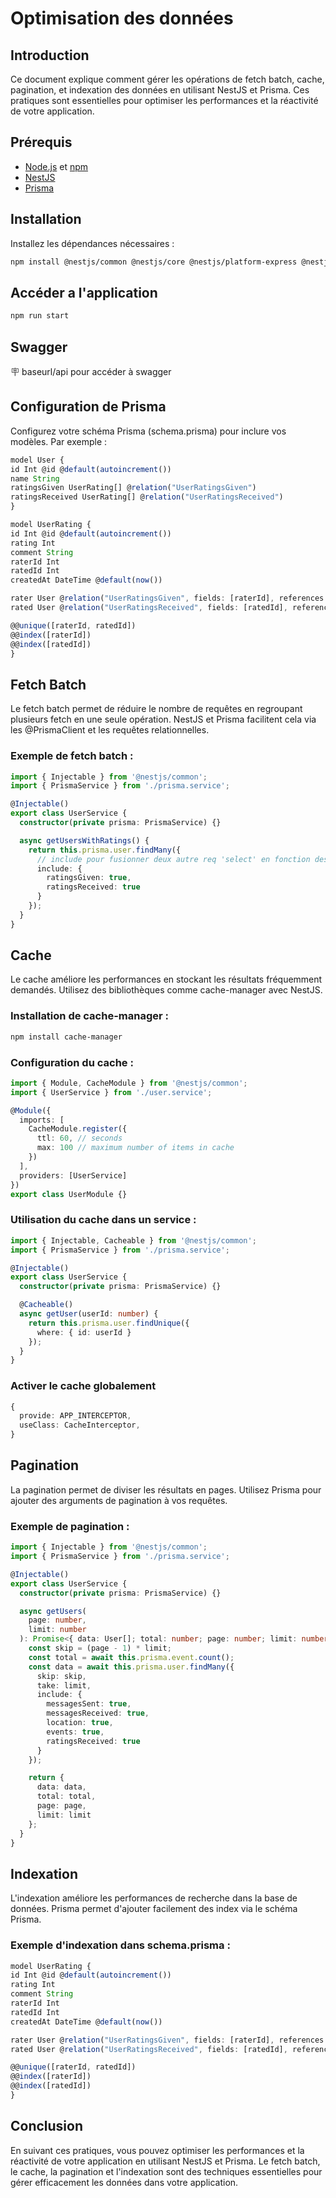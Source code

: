 # Optimisation des données

## Introduction

Ce document explique comment gérer les opérations de fetch batch, cache, pagination, et indexation des données en utilisant NestJS et Prisma. Ces pratiques sont essentielles pour optimiser les performances et la réactivité de votre application.

## Prérequis

- [Node.js](https://nodejs.org/) et [npm](https://www.npmjs.com/)
- [NestJS](https://nestjs.com/)
- [Prisma](https://www.prisma.io/)

## Installation

Installez les dépendances nécessaires :

```bash
npm install @nestjs/common @nestjs/core @nestjs/platform-express @nestjs/typeorm @prisma/client prisma
```

## Accéder a l'application

```bash
npm run start
```

## Swagger

🪧 baseurl/api pour accéder à swagger

## Configuration de Prisma

Configurez votre schéma Prisma (schema.prisma) pour inclure vos modèles. Par exemple :

```ts
model User {
id Int @id @default(autoincrement())
name String
ratingsGiven UserRating[] @relation("UserRatingsGiven")
ratingsReceived UserRating[] @relation("UserRatingsReceived")
}

model UserRating {
id Int @id @default(autoincrement())
rating Int
comment String
raterId Int
ratedId Int
createdAt DateTime @default(now())

rater User @relation("UserRatingsGiven", fields: [raterId], references: [id])
rated User @relation("UserRatingsReceived", fields: [ratedId], references: [id])

@@unique([raterId, ratedId])
@@index([raterId])
@@index([ratedId])
}

```

## Fetch Batch

Le fetch batch permet de réduire le nombre de requêtes en regroupant plusieurs fetch en une seule opération. NestJS et Prisma facilitent cela via les @PrismaClient et les requêtes relationnelles.

### Exemple de fetch batch :

```ts
import { Injectable } from '@nestjs/common';
import { PrismaService } from './prisma.service';

@Injectable()
export class UserService {
  constructor(private prisma: PrismaService) {}

  async getUsersWithRatings() {
    return this.prisma.user.findMany({
      // include pour fusionner deux autre req 'select' en fonction des element passées.
      include: {
        ratingsGiven: true,
        ratingsReceived: true
      }
    });
  }
}
```

## Cache

Le cache améliore les performances en stockant les résultats fréquemment demandés. Utilisez des bibliothèques comme cache-manager avec NestJS.

### Installation de cache-manager :

```bash
npm install cache-manager
```

### Configuration du cache :

```ts
import { Module, CacheModule } from '@nestjs/common';
import { UserService } from './user.service';

@Module({
  imports: [
    CacheModule.register({
      ttl: 60, // seconds
      max: 100 // maximum number of items in cache
    })
  ],
  providers: [UserService]
})
export class UserModule {}
```

### Utilisation du cache dans un service :

```ts
import { Injectable, Cacheable } from '@nestjs/common';
import { PrismaService } from './prisma.service';

@Injectable()
export class UserService {
  constructor(private prisma: PrismaService) {}

  @Cacheable()
  async getUser(userId: number) {
    return this.prisma.user.findUnique({
      where: { id: userId }
    });
  }
}
```

### Activer le cache globalement

```ts
{
  provide: APP_INTERCEPTOR,
  useClass: CacheInterceptor,
}
```

## Pagination

La pagination permet de diviser les résultats en pages. Utilisez Prisma pour ajouter des arguments de pagination à vos requêtes.

### Exemple de pagination :

```ts
import { Injectable } from '@nestjs/common';
import { PrismaService } from './prisma.service';

@Injectable()
export class UserService {
  constructor(private prisma: PrismaService) {}

  async getUsers(
    page: number,
    limit: number
  ): Promise<{ data: User[]; total: number; page: number; limit: number }> {
    const skip = (page - 1) * limit;
    const total = await this.prisma.event.count();
    const data = await this.prisma.user.findMany({
      skip: skip,
      take: limit,
      include: {
        messagesSent: true,
        messagesReceived: true,
        location: true,
        events: true,
        ratingsReceived: true
      }
    });

    return {
      data: data,
      total: total,
      page: page,
      limit: limit
    };
  }
}
```

## Indexation

L'indexation améliore les performances de recherche dans la base de données. Prisma permet d'ajouter facilement des index via le schéma Prisma.

### Exemple d'indexation dans schema.prisma :

```ts
model UserRating {
id Int @id @default(autoincrement())
rating Int
comment String
raterId Int
ratedId Int
createdAt DateTime @default(now())

rater User @relation("UserRatingsGiven", fields: [raterId], references: [id])
rated User @relation("UserRatingsReceived", fields: [ratedId], references: [id])

@@unique([raterId, ratedId])
@@index([raterId])
@@index([ratedId])
}
```

## Conclusion

En suivant ces pratiques, vous pouvez optimiser les performances et la réactivité de votre application en utilisant NestJS et Prisma. Le fetch batch, le cache, la pagination et l'indexation sont des techniques essentielles pour gérer efficacement les données dans votre application.
